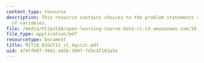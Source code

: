 ```yaml
---
content_type: resource
description: This resource contains choices to the problem statements related to separation
  of variables.
file: /media/https%3A/open-learning-course-data-rc.s3.amazonaws.com/18-03sc-differential-equations-fall-2011/4f4ff6873941a92b389ffd3c4f103a5e_MIT18_03SCF11_s1_4quizc.pdf
file_type: application/pdf
resourcetype: Document
title: MIT18_03SCF11_s1_4quizc.pdf
uid: 4f4ff687-3941-a92b-389f-fd3c4f103a5e
---
```

